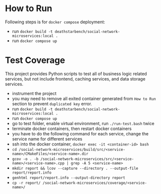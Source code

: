 # How to Run
Following steps is for `docker compose` deployment:
- run `docker build -t deathstarbench/social-network-microservices:local .`
- run `docker compose up`

# Test Coverage
This project provides Python scripts to test all of business logic related services, but not include frontend, caching services, and data storage services.

- instrument the project
- you may need to remove all exited container generated from `How to Run` section to prevent `duplicated key` error.
- run `docker build -t deathstarbench/social-network-microservices:local .`
- run `docker compose up`
- go to test folder, enable virtual environment, run `./run-test.bash` twice
- terminate docker containers, then restart docker containers
- you have to do the following command for each service, change the service name for different services
- ssh into the docker container, `docker exec -it <container-id> bash`
- `cd /social-network-microservices/build/src/<service-name>/CMakeFiles/<service-name>.dir`
- `gcov -o . -b /social-network-microservices/src/<service-name>/<service-name>.cpp | grep -A 5 <service-name>`
- `mkdir report && lcov --capture --directory . --output-file report/report.info`
- `genhtml report/report.info --output-directory report`
- `cp -r report/ /social-network-microservices/coverage/<service-name>/`